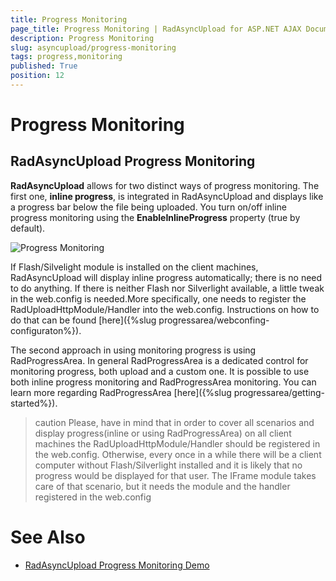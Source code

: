```yaml
---
title: Progress Monitoring
page_title: Progress Monitoring | RadAsyncUpload for ASP.NET AJAX Documentation
description: Progress Monitoring
slug: asyncupload/progress-monitoring
tags: progress,monitoring
published: True
position: 12
---
```


# Progress Monitoring



## RadAsyncUpload Progress Monitoring

**RadAsyncUpload** allows for two distinct ways of progress monitoring. The first one, **inline progress**, is integrated in RadAsyncUpload and displays like a progress bar below the file being uploaded. You turn on/off inline progress monitoring using the **EnableInlineProgress** property (true by default).

![Progress Monitoring](images/asyncupload_progressmonitoring.png)

If Flash/Silvelight module is installed on the client machines, RadAsyncUpload will display inline progress automatically; there is no need to do anything. If there is neither Flash nor Silverlight available, a little tweak in the web.config is needed.More specifically, one needs to register the RadUploadHttpModule/Handler into the web.config. Instructions on how to do that can be found [here]({%slug progressarea/webconfing-configuraton%}).

The second approach in using monitoring progress is using RadProgressArea. In general RadProgressArea is a dedicated control for monitoring progress, both upload and a custom one. It is possible to use both inline progress monitoring and RadProgressArea monitoring. You can learn more regarding RadProgressArea [here]({%slug progressarea/getting-started%}).

>caution Please, have in mind that in order to cover all scenarios and display progress(inline or using RadProgressArea) on all client machines the RadUploadHttpModule/Handler should be registered in the web.config. Otherwise, every once in a while there will be a client computer without Flash/Silverlight installed and it is likely that no progress would be displayed for that user. The IFrame module takes care of that scenario, but it needs the module and the handler registered in the web.config
>


# See Also

 * [RadAsyncUpload Progress Monitoring Demo](https://demos.telerik.com/aspnet-ajax/upload/examples/async/monitorprogress/defaultcs.aspx?product=asyncupload)
